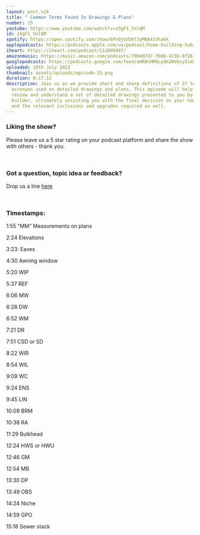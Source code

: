 ```yaml
---
layout: post.njk
title: " Common Terms Found In Drawings & Plans"
number: 15
youtube: https://www.youtube.com/watch?v=z5gF1_SnlQM
id: z5gF1_SnlQM
spotify: https://open.spotify.com/show/6PnOjGdSKtJyMNA41Vhakk
applepodcasts: https://podcasts.apple.com/us/podcast/home-building-hub/id1681936589
iheart: https://iheart.com/podcast/112809987/
amazonmusic: https://music.amazon.com/podcasts/7004d7d7-fb06-473b-8f26-8ce9992cac11
googlepodcasts: https://podcasts.google.com/feed/aHR0cHM6Ly9mZWVkcy5idXp6c3Byb3V0LmNvbS8yMTM5MTU1LnJzcw==
uploaded: 10th July 2023
thumbnail: assets/uploads/episode-15.png
duration: 0:17:12
description: Join us as we provide short and sharp definitions of 27 terms and
  acronyms used on detailed drawings and plans. This episode will help you
  review and understand a set of detailed drawings presented to you by your
  builder, ultimately assisting you with the final decision on your home design
  and the relevant inclusions and upgrades required as well.
---
```

### Liking the show?

Please leave us a 5 star rating on your podcast platform and share the show with others - thank you.

<br>

### Got a question, topic idea or feedback?

Drop us a line <a href="/contact" id="contact-us" target="_blank">here</a>

<br>

### Timestamps:

1:55 “MM” Measurements on plans

2:24 Elevations

3:23: Eaves

4:30 Awning window

5:20 WIP

5:37 REF

6:06 MW

6:28 DW

6:52 WM

7:21 DR

7:51 CSD or SD

8:22 WIR

8:54 WIL

9:09 WC

9:24 ENS

9:45 LIN

10:09 BRM

10:38 RA

11:29 Bulkhead

12:24 HWS or HWU

12:46 GM

12:54 MB

13:30 DP

13:49 OBS

14:24 Niche

14:59 GPO

15:18 Sewer stack